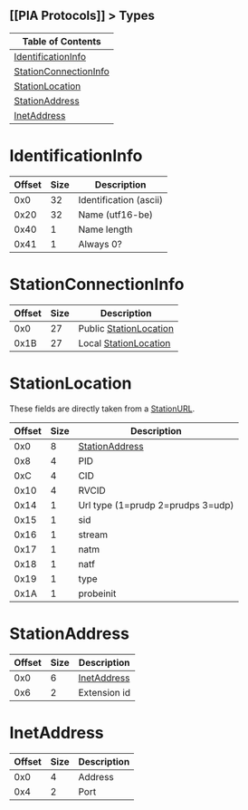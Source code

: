 [[PIA Protocols]] > Types
---

| Table of Contents |
| --- |
| [IdentificationInfo](#identificationinfo) |
| [StationConnectionInfo](#stationconnectioninfo) |
| [StationLocation](#stationlocation) |
| [StationAddress](#stationaddress) |
| [InetAddress](#inetaddress) |

# IdentificationInfo
| Offset | Size | Description |
| --- | --- | --- |
| 0x0 | 32 | Identification (ascii) |
| 0x20 | 32 | Name (utf16-be) |
| 0x40 | 1 | Name length |
| 0x41 | 1 | Always 0? |

# StationConnectionInfo
| Offset | Size | Description |
| --- | --- | --- |
| 0x0 | 27 | Public [StationLocation](#stationlocation) |
| 0x1B | 27 | Local [StationLocation](#stationlocation) |

# StationLocation
These fields are directly taken from a [StationURL](NEX-Common-Types#station-url).

| Offset | Size | Description |
| --- | --- | --- |
| 0x0 | 8 | [StationAddress](#stationaddress) |
| 0x8 | 4 | PID |
| 0xC | 4 | CID |
| 0x10 | 4 | RVCID |
| 0x14 | 1 | Url type (1=prudp 2=prudps 3=udp) |
| 0x15 | 1 | sid |
| 0x16 | 1 | stream |
| 0x17 | 1 | natm |
| 0x18 | 1 | natf |
| 0x19 | 1 | type |
| 0x1A | 1 | probeinit |

# StationAddress
| Offset | Size | Description |
| --- | --- | --- |
| 0x0 | 6 | [InetAddress](#inetaddress) |
| 0x6 | 2 | Extension id |

# InetAddress
| Offset | Size | Description |
| --- | -- | --- |
| 0x0 | 4 | Address |
| 0x4 | 2 | Port |